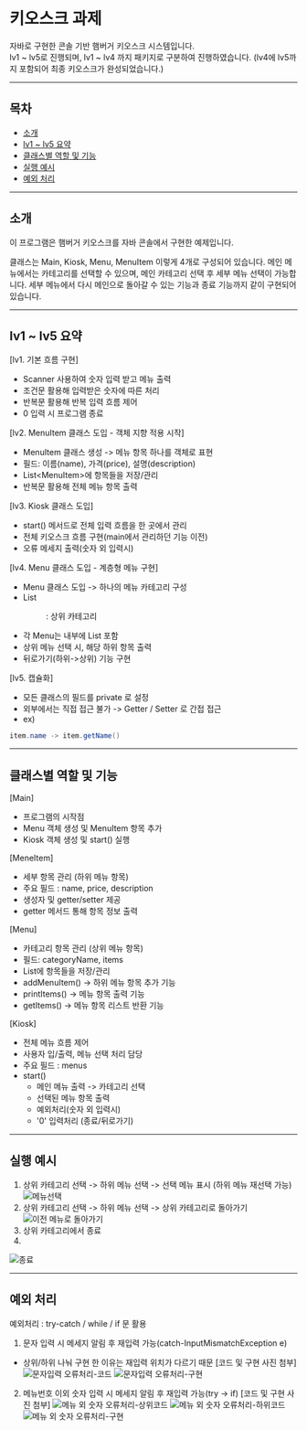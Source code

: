 # 키오스크 과제

자바로 구현한 콘솔 기반 햄버거 키오스크 시스템입니다.  
lv1 ~ lv5로 진행되며, lv1 ~ lv4 까지 패키지로 구분하여 진행하였습니다.
(lv4에 lv5까지 포함되어 최종 키오스크가 완성되었습니다.)

---

## 목차
- [소개](#소개)
- [lv1 ~ lv5 요약](#lv1--lv5-요약)
- [클래스별 역할 및 기능](#클래스별-역할-및-기능)
- [실행 예시](#실행-예시)
- [예외 처리](#예외-처리)
---

## 소개

이 프로그램은 햄버거 키오스크를 자바 콘솔에서 구현한 예제입니다.  

클래스는 Main, Kiosk, Menu, MenuItem 이렇게 4개로 구성되어 있습니다.
메인 메뉴에서는 카테고리를 선택할 수 있으며, 메인 카테고리 선택 후 세부 메뉴 선택이 가능합니다.
세부 메뉴에서 다시 메인으로 돌아갈 수 있는 기능과 종료 기능까지 같이 구현되어 있습니다.

---

## lv1 ~ lv5 요약

  [lv1. 기본 흐름 구현]
- Scanner 사용하여 숫자 입력 받고 메뉴 출력
- 조건문 활용해 입력받은 숫자에 따른 처리
- 반복문 활용해 반복 입력 흐름 제어
- 0 입력 시 프로그램 종료


[lv2. MenuItem 클래스 도입 - 객체 지향 적용 시작]
- MenuItem 클래스 생성 -> 메뉴 항목 하나를 객체로 표현
- 필드: 이름(name), 가격(price), 설명(description)
- List&lt;MenuItem&gt;에 항목들을 저장/관리
- 반복문 활용해 전체 메뉴 항목 출력


[lv3. Kiosk 클래스 도입]
- start() 메서드로 전체 입력 흐름을 한 곳에서 관리
- 전체 키오스크 흐름 구현(main에서 관리하던 기능 이전)
- 오류 메세지 출력(숫자 외 입력시)


[lv4. Menu 클래스 도입 - 계층형 메뉴 구현]
- Menu 클래스 도입 -> 하나의 메뉴 카테고리 구성
- List<Menu> : 상위 카테고리
- 각 Menu는 내부에 List<MenuItem> 포함
- 상위 메뉴 선택 시, 해당 하위 항목 출력
- 뒤로가기(하위->상위) 기능 구현


[lv5. 캡슐화]
- 모든 클래스의 필드를 private 로 설정
- 외부에서는 직접 접근 불가 -> Getter / Setter 로 간접 접근
- ex)
```java
item.name -> item.getName()
```

---

## 클래스별 역할 및 기능

  [Main]
- 프로그램의 시작점
- Menu 객체 생성 및 MenuItem 항목 추가
- Kiosk 객체 생성 및 start() 실행

[MeneItem]
- 세부 항목 관리 (하위 메뉴 항목)
- 주요 필드 : name, price, description
- 생성자 및 getter/setter 제공
- getter 메서드 통해 항목 정보 출력

[Menu]
- 카테고리 항목 관리 (상위 메뉴 항목)
- 필드: categoryName, items
- List<MenuItem>에 항목들을 저장/관리
- addMenuItem() -> 하위 메뉴 항목 추가 기능
- printItems() -> 메뉴 항목 출력 기능
- getItems() -> 메뉴 항목 리스트 반환 기능

[Kiosk]
- 전체 메뉴 흐름 제어
- 사용자 입/출력, 메뉴 선택 처리 담당
- 주요 필드 : menus
- start()
   - 메인 메뉴 출력 -> 카테고리 선택
   - 선택된 메뉴 항목 출력
   - 예외처리(숫자 외 입력시)
   - '0' 입력처리 (종료/뒤로가기)

---

## 실행 예시

1. 상위 카테고리 선택 -> 하위 메뉴 선택 -> 선택 메뉴 표시 (하위 메뉴 재선택 가능)
![메뉴선택](img_10.png)
2. 상위 카테고리 선택 -> 하위 메뉴 선택 -> 상위 카테고리로 돌아가기
![이전 메뉴로 돌아가기](img_2.png)
3. 상위 카테고리에서 종료
4. 
![종료](img_3.png)

---

## 예외 처리

예외처리 : try-catch / while / if 문 활용

1. 문자 입력 시 메세지 알림 후 재입력 가능(catch-InputMismatchException e)
  - 상위/하위 나눠 구현 한 이유는 재입력 위치가 다르기 때문
[코드 및 구현 사진 첨부]
![문자입력 오류처리-코드](img_4.png)
![문자입력 오류처리-구현](img_5.png)
2. 메뉴번호 이외 숫자 입력 시 메세지 알림 후 재입력 가능(try -> if)
[코드 및 구현 사진 첨부]
![메뉴 외 숫자 오류처리-상위코드](img_6.png)
![메뉴 외 숫자 오류처리-하위코드](img_7.png)
![메뉴 외 숫자 오류처리-구현](img_8.png)